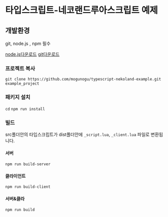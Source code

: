 # 타입스크립트-네코랜드루아스크립트 예제

## 개발환경 
git, node.js , npm 필수

[node.js다운로드](https://nodejs.org/en/download/)
[git다운로드](https://git-scm.com/downloads)

### 프로젝트 복사
`git clone https://github.com/mogunogu/typescript-nekoland-example.git example_project`


### 패키지 설치
`cd`
`npm run install`

### 빌드
src폴더안의 타입스크립트가
dist폴더안에 `_script.lua`, `_client.lua` 파일로 변환됩니다.

#### 서버
`npm run build-server`

#### 클라이언트
`npm run build-client`

#### 서버&클라
`npm run build`

